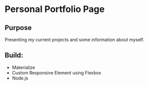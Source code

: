 <h1>Personal Portfolio Page</h1>

<h2>Purpose</h2>
<p>Presenting my current projects and some information about myself.</p>

<h2>Build:</h2>
<ul>
<li>Materialize</li>
<li>Custom Responsive Element using Flexbox</li>
<li>Node.js</li>
</ul>

